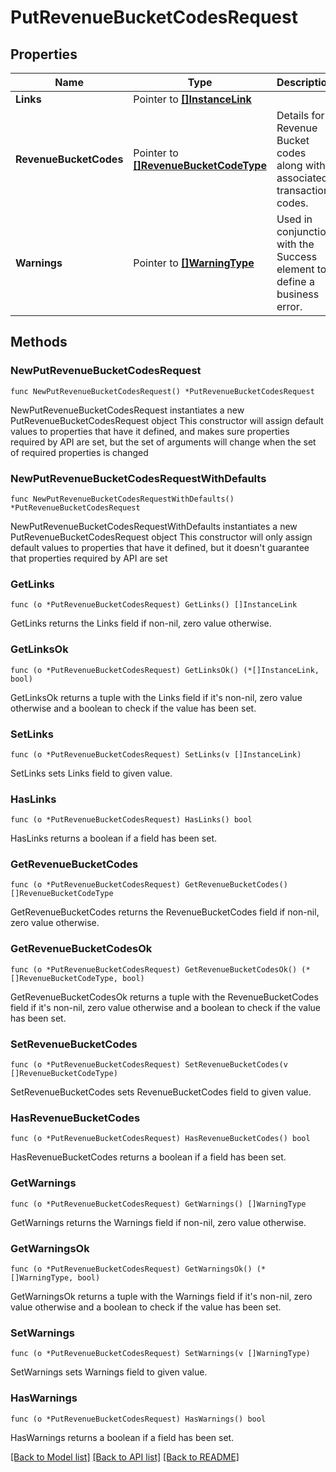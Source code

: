 # PutRevenueBucketCodesRequest

## Properties

Name | Type | Description | Notes
------------ | ------------- | ------------- | -------------
**Links** | Pointer to [**[]InstanceLink**](InstanceLink.md) |  | [optional] 
**RevenueBucketCodes** | Pointer to [**[]RevenueBucketCodeType**](RevenueBucketCodeType.md) | Details for Revenue Bucket codes along with associated transaction codes. | [optional] 
**Warnings** | Pointer to [**[]WarningType**](WarningType.md) | Used in conjunction with the Success element to define a business error. | [optional] 

## Methods

### NewPutRevenueBucketCodesRequest

`func NewPutRevenueBucketCodesRequest() *PutRevenueBucketCodesRequest`

NewPutRevenueBucketCodesRequest instantiates a new PutRevenueBucketCodesRequest object
This constructor will assign default values to properties that have it defined,
and makes sure properties required by API are set, but the set of arguments
will change when the set of required properties is changed

### NewPutRevenueBucketCodesRequestWithDefaults

`func NewPutRevenueBucketCodesRequestWithDefaults() *PutRevenueBucketCodesRequest`

NewPutRevenueBucketCodesRequestWithDefaults instantiates a new PutRevenueBucketCodesRequest object
This constructor will only assign default values to properties that have it defined,
but it doesn't guarantee that properties required by API are set

### GetLinks

`func (o *PutRevenueBucketCodesRequest) GetLinks() []InstanceLink`

GetLinks returns the Links field if non-nil, zero value otherwise.

### GetLinksOk

`func (o *PutRevenueBucketCodesRequest) GetLinksOk() (*[]InstanceLink, bool)`

GetLinksOk returns a tuple with the Links field if it's non-nil, zero value otherwise
and a boolean to check if the value has been set.

### SetLinks

`func (o *PutRevenueBucketCodesRequest) SetLinks(v []InstanceLink)`

SetLinks sets Links field to given value.

### HasLinks

`func (o *PutRevenueBucketCodesRequest) HasLinks() bool`

HasLinks returns a boolean if a field has been set.

### GetRevenueBucketCodes

`func (o *PutRevenueBucketCodesRequest) GetRevenueBucketCodes() []RevenueBucketCodeType`

GetRevenueBucketCodes returns the RevenueBucketCodes field if non-nil, zero value otherwise.

### GetRevenueBucketCodesOk

`func (o *PutRevenueBucketCodesRequest) GetRevenueBucketCodesOk() (*[]RevenueBucketCodeType, bool)`

GetRevenueBucketCodesOk returns a tuple with the RevenueBucketCodes field if it's non-nil, zero value otherwise
and a boolean to check if the value has been set.

### SetRevenueBucketCodes

`func (o *PutRevenueBucketCodesRequest) SetRevenueBucketCodes(v []RevenueBucketCodeType)`

SetRevenueBucketCodes sets RevenueBucketCodes field to given value.

### HasRevenueBucketCodes

`func (o *PutRevenueBucketCodesRequest) HasRevenueBucketCodes() bool`

HasRevenueBucketCodes returns a boolean if a field has been set.

### GetWarnings

`func (o *PutRevenueBucketCodesRequest) GetWarnings() []WarningType`

GetWarnings returns the Warnings field if non-nil, zero value otherwise.

### GetWarningsOk

`func (o *PutRevenueBucketCodesRequest) GetWarningsOk() (*[]WarningType, bool)`

GetWarningsOk returns a tuple with the Warnings field if it's non-nil, zero value otherwise
and a boolean to check if the value has been set.

### SetWarnings

`func (o *PutRevenueBucketCodesRequest) SetWarnings(v []WarningType)`

SetWarnings sets Warnings field to given value.

### HasWarnings

`func (o *PutRevenueBucketCodesRequest) HasWarnings() bool`

HasWarnings returns a boolean if a field has been set.


[[Back to Model list]](../README.md#documentation-for-models) [[Back to API list]](../README.md#documentation-for-api-endpoints) [[Back to README]](../README.md)


